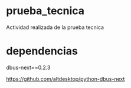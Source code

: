 # prueba_tecnica
Actividad realizada de la prueba tecnica

# dependencias
dbus-next==0.2.3

https://github.com/altdesktop/python-dbus-next
